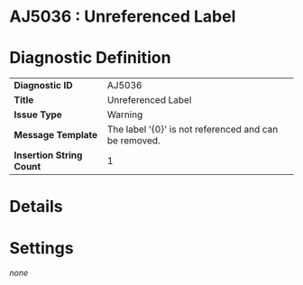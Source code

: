 # AJ5036 : Unreferenced Label

# Diagnostic Definition

<table>
  <tr>
    <td class="header"><b>Diagnostic ID</b></td>
    <td>AJ5036</td>
  </tr>
  <tr>
    <td class="header"><b>Title</b></td>
    <td>Unreferenced Label</td>
  </tr>
  <tr>
    <td class="header"><b>Issue Type</b></td>
    <td>Warning</td>
  </tr>
  <tr>
    <td class="header"><b>Message Template</b></td>
    <td>The label '{0}' is not referenced and can be removed.</td>
  </tr>
  <tr>
    <td class="header"><b>Insertion String Count</b></td>
    <td>1</td>
  </tr>
</table>

# Details



# Settings

*none*


